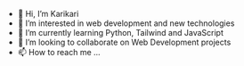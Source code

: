 - 👋 Hi, I’m Karikari
- 👀 I’m interested in web development and new technologies
- 🌱 I’m currently learning Python, Tailwind and JavaScript
- 💞️ I’m looking to collaborate on Web Development projects 
- 📫 How to reach me ...

<!---
doubleKari/doubleKari is a ✨ special ✨ repository because its `README.md` (this file) appears on your GitHub profile.
You can click the Preview link to take a look at your changes.
--->
